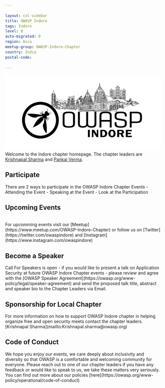 ```yaml
---

layout: col-sidebar
title: OWASP Indore
tags: Indore
level: 0
auto-migrated: 0
region: Asia
meetup-group: OWASP-Indore-Chapter
country: India
postal-code: 

---
```

<!-- rebuild -->
![OWASP Indore Logo](/assets/images/OWASPIndore.png)<br>
Welcome to the Indore chapter homepage. The chapter leaders are [Krishnapal Sharma](mailto:Krishnapal.sharma@owasp.org) and [Pankaj Verma](mailto:pankaj.verma@owasp.org). 

<h2>Participate</h2>
There are 2 ways to participate in the OWASP Indore Chapter Events
- Attending the Event
- Speaking at the Event 
- Look at the Participation
<h2>Upcoming Events</h2><br>
For upcomming events visit our [Meetup](https://www.meetup.com/OWASP-Indore-Chapter) or follow us on [Twitter](https://twitter.com/owaspindore) and [Instagram](https://www.instagram.com/owaspindore)
<h2>Become a Speaker</h2>
Call For Speakers is open - if you would like to present a talk on Application Security at future OWASP Indore Chapter events - please review and agree with the [OWASP Speaker Agreement](https://owasp.org/www-policy/legal/speaker-agreement) and send the proposed talk title, abstract and speaker bio to the Chapter Leaders via Email.

<h2>Sponsorship for Local Chapter </h2>
For more information on how to support OWASP Indore chapter in helping organize free and open security meets contact the chapter leaders. [Krishnapal Sharma](mailto:Krishnapal.sharma@owasp.org)

<h2>Code of Conduct</h2>
We hope you enjoy our events, we care deeply about inclusivity and diversity so that OWASP is a comfortable and welcoming community for everyone. Please reach out to one of our chapter leaders if you have any feedback or would like to speak to us, we take these matters very seriously. You can find out more about our policies [here](https://owasp.org/www-policy/operational/code-of-conduct)
